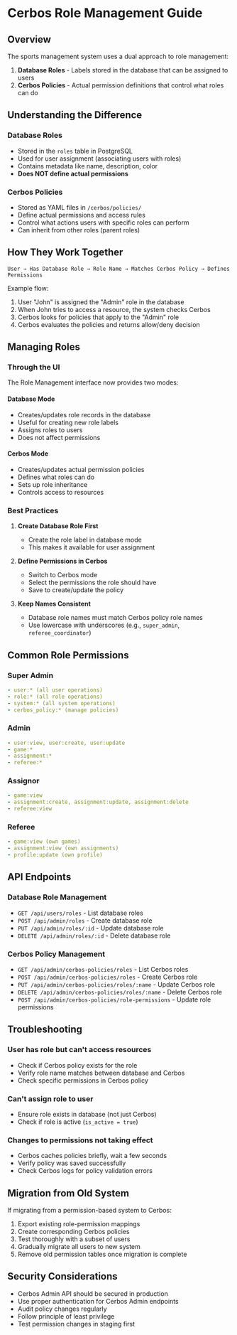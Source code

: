 # Cerbos Role Management Guide

## Overview

The sports management system uses a dual approach to role management:

1. **Database Roles** - Labels stored in the database that can be assigned to users
2. **Cerbos Policies** - Actual permission definitions that control what roles can do

## Understanding the Difference

### Database Roles
- Stored in the `roles` table in PostgreSQL
- Used for user assignment (associating users with roles)
- Contains metadata like name, description, color
- **Does NOT define actual permissions**

### Cerbos Policies
- Stored as YAML files in `/cerbos/policies/`
- Define actual permissions and access rules
- Control what actions users with specific roles can perform
- Can inherit from other roles (parent roles)

## How They Work Together

```
User → Has Database Role → Role Name → Matches Cerbos Policy → Defines Permissions
```

Example flow:
1. User "John" is assigned the "Admin" role in the database
2. When John tries to access a resource, the system checks Cerbos
3. Cerbos looks for policies that apply to the "Admin" role
4. Cerbos evaluates the policies and returns allow/deny decision

## Managing Roles

### Through the UI

The Role Management interface now provides two modes:

#### Database Mode
- Creates/updates role records in the database
- Useful for creating new role labels
- Assigns roles to users
- Does not affect permissions

#### Cerbos Mode
- Creates/updates actual permission policies
- Defines what roles can do
- Sets up role inheritance
- Controls access to resources

### Best Practices

1. **Create Database Role First**
   - Create the role label in database mode
   - This makes it available for user assignment

2. **Define Permissions in Cerbos**
   - Switch to Cerbos mode
   - Select the permissions the role should have
   - Save to create/update the policy

3. **Keep Names Consistent**
   - Database role names must match Cerbos policy role names
   - Use lowercase with underscores (e.g., `super_admin`, `referee_coordinator`)

## Common Role Permissions

### Super Admin
```yaml
- user:* (all user operations)
- role:* (all role operations)
- system:* (all system operations)
- cerbos_policy:* (manage policies)
```

### Admin
```yaml
- user:view, user:create, user:update
- game:*
- assignment:*
- referee:*
```

### Assignor
```yaml
- game:view
- assignment:create, assignment:update, assignment:delete
- referee:view
```

### Referee
```yaml
- game:view (own games)
- assignment:view (own assignments)
- profile:update (own profile)
```

## API Endpoints

### Database Role Management
- `GET /api/users/roles` - List database roles
- `POST /api/admin/roles` - Create database role
- `PUT /api/admin/roles/:id` - Update database role
- `DELETE /api/admin/roles/:id` - Delete database role

### Cerbos Policy Management
- `GET /api/admin/cerbos-policies/roles` - List Cerbos roles
- `POST /api/admin/cerbos-policies/roles` - Create Cerbos role
- `PUT /api/admin/cerbos-policies/roles/:name` - Update Cerbos role
- `DELETE /api/admin/cerbos-policies/roles/:name` - Delete Cerbos role
- `POST /api/admin/cerbos-policies/role-permissions` - Update role permissions

## Troubleshooting

### User has role but can't access resources
- Check if Cerbos policy exists for the role
- Verify role name matches between database and Cerbos
- Check specific permissions in Cerbos policy

### Can't assign role to user
- Ensure role exists in database (not just Cerbos)
- Check if role is active (`is_active = true`)

### Changes to permissions not taking effect
- Cerbos caches policies briefly, wait a few seconds
- Verify policy was saved successfully
- Check Cerbos logs for policy validation errors

## Migration from Old System

If migrating from a permission-based system to Cerbos:

1. Export existing role-permission mappings
2. Create corresponding Cerbos policies
3. Test thoroughly with a subset of users
4. Gradually migrate all users to new system
5. Remove old permission tables once migration is complete

## Security Considerations

- Cerbos Admin API should be secured in production
- Use proper authentication for Cerbos Admin endpoints
- Audit policy changes regularly
- Follow principle of least privilege
- Test permission changes in staging first